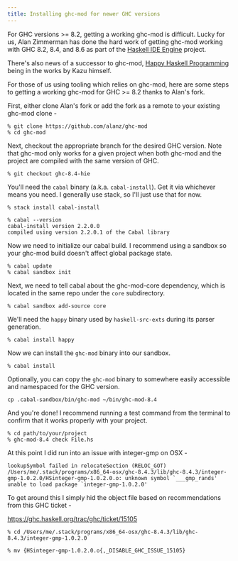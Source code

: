 ```yaml
---
title: Installing ghc-mod for newer GHC versions
---
```


For GHC versions >= 8.2, getting a working ghc-mod is difficult.
Lucky for us, Alan Zimmerman has done the hard work of getting ghc-mod working with GHC
8.2, 8.4, and 8.6 as part of the [Haskell IDE Engine](https://github.com/haskell/haskell-ide-engine) project.

There's also news of a successor to ghc-mod, [Happy Haskell Programming](https://github.com/kazu-yamamoto/hhp)
being in the works by Kazu himself.

For those of us using tooling which relies on ghc-mod, here are some steps to getting a working
ghc-mod for GHC >= 8.2 thanks to Alan's fork.

First, either clone Alan's fork or add the fork as a remote to your existing ghc-mod clone -

```
% git clone https://github.com/alanz/ghc-mod
% cd ghc-mod
```

Next, checkout the appropriate branch for the desired GHC version. Note that ghc-mod only
works for a given project when both ghc-mod and the project are compiled with the same version
of GHC.

```
% git checkout ghc-8.4-hie
```

You'll need the `cabal` binary (a.k.a. `cabal-install`). Get it via whichever means you need.
I generally use stack, so I'll just use that for now.

```
% stack install cabal-install

% cabal --version
cabal-install version 2.2.0.0
compiled using version 2.2.0.1 of the Cabal library
```

Now we need to initialize our cabal build. I recommend using a sandbox
so your ghc-mod build doesn't affect global package state.

```
% cabal update
% cabal sandbox init
```

Next, we need to tell cabal about the ghc-mod-core dependency, which
is located in the same repo under the `core` subdirectory.

```
% cabal sandbox add-source core
```

We'll need the `happy` binary used by `haskell-src-exts` during
its parser generation.

```
% cabal install happy
```

Now we can install the `ghc-mod` binary into our sandbox.

```
% cabal install
```

Optionally, you can copy the `ghc-mod` binary to somewhere easily
accessible and namespaced for the GHC version.

```
cp .cabal-sandbox/bin/ghc-mod ~/bin/ghc-mod-8.4
```

And you're done! I recommend running a test command from the
terminal to confirm that it works properly with your project.

```
% cd path/to/your/project
% ghc-mod-8.4 check File.hs
```

At this point I did run into an issue with integer-gmp on OSX -

```
lookupSymbol failed in relocateSection (RELOC_GOT)
/Users/me/.stack/programs/x86_64-osx/ghc-8.4.3/lib/ghc-8.4.3/integer-gmp-1.0.2.0/HSinteger-gmp-1.0.2.0.o: unknown symbol `___gmp_rands'
unable to load package `integer-gmp-1.0.2.0'
```

To get around this I simply hid the object file based on recommendations
from this GHC ticket -

https://ghc.haskell.org/trac/ghc/ticket/15105

```
% cd /Users/me/.stack/programs/x86_64-osx/ghc-8.4.3/lib/ghc-8.4.3/integer-gmp-1.0.2.0

% mv {HSinteger-gmp-1.0.2.0.o{,_DISABLE_GHC_ISSUE_15105}
```
